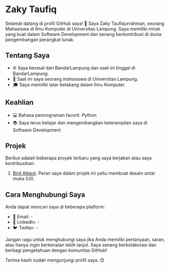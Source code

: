 # Zaky Taufiq

Selamat datang di profil GitHub saya! 👋 Saya Zaky Taufiqurrahman, seorang Mahasiswa di Ilmu Komputer di Universitas Lampung. Saya memiliki minat yang kuat dalam Software Development dan senang berkontribusi di dunia pengembangan perangkat lunak.

## Tentang Saya

- 🌐 Saya berasal dari BandarLampung dan saat ini tinggal di BandarLampung.
- 💼 Saat ini saya seorang mahasiswa di Universitas Lampung.
- 🎓 Saya memiliki latar belakang dalam Ilmu Komputer.

## Keahlian

- 💻 Bahasa pemrograman favorit: Python
- 📚 Saya terus belajar dan mengembangkan keterampilan saya di Software Development

## Projek

Berikut adalah beberapa proyek terbaru yang saya kerjakan atau saya kontribusikan:

1. [Bird Attack](https://github.com/sngraihan/Game.git): Peran saya dalam projek ini yaitu membuat desain antar muka (UI).


## Cara Menghubungi Saya

Anda dapat mencari saya di beberapa platform:

- 📧 Email: -
- 💬 LinkedIn: -
- 🐦 Twitter: -

Jangan ragu untuk menghubungi saya jika Anda memiliki pertanyaan, saran, atau hanya ingin berkenalan lebih lanjut. Saya senang berkolaborasi dan berbagi pengetahuan dengan komunitas GitHub!

Terima kasih sudah mengunjungi profil saya. 😊
